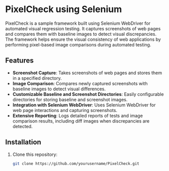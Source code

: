 # PixelCheck using Selenium

PixelCheck is a sample framework built using Selenium WebDriver for automated visual regression testing. It captures screenshots of web pages and compares them with baseline images to detect visual discrepancies. The framework helps ensure the visual consistency of web applications by performing pixel-based image comparisons during automated testing.

## Features

- **Screenshot Capture**: Takes screenshots of web pages and stores them in a specified directory.
- **Image Comparison**: Compares newly captured screenshots with baseline images to detect visual differences.
- **Customizable Baseline and Screenshot Directories**: Easily configurable directories for storing baseline and screenshot images.
- **Integration with Selenium WebDriver**: Uses Selenium WebDriver for web page interactions and capturing screenshots.
- **Extensive Reporting**: Logs detailed reports of tests and image comparison results, including diff images when discrepancies are detected.

## Installation

1. Clone this repository:
   ```bash
   git clone https://github.com/yourusername/PixelCheck.git
